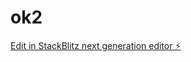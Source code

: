 # ok2

[Edit in StackBlitz next generation editor ⚡️](https://stackblitz.com/~/github.com/ArthurPhyto/ok2)